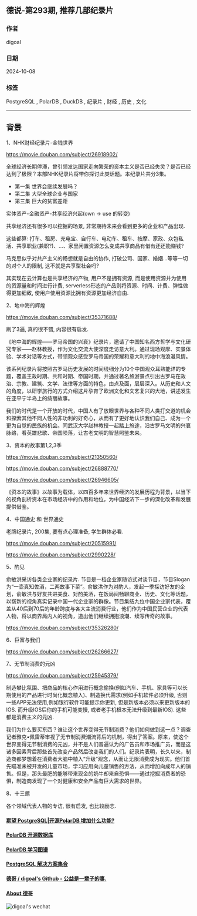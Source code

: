 ## 德说-第293期, 推荐几部纪录片  
                                                                                      
### 作者                                                          
digoal                                                          
                                                                 
### 日期                                                               
2024-10-08                                                         
                                                              
### 标签                                                            
PostgreSQL , PolarDB , DuckDB , 纪录片 , 财经 , 历史 , 文化     
                                                                                     
----                                                              
                                                                            
## 背景    
  
1、NHK财经纪录片-金钱世界  
  
https://movie.douban.com/subject/26918902/  
  
全球经济长期停滞，曾引领发达国家走向繁荣的资本主义是否已经失灵？是否已经达到了极限？本部NHK纪录片将带你探讨此类话题。本纪录片共分3集。  
- 第一集 世界会继续发展吗？  
- 第二集 大型全球企业与国家  
- 第三集 巨大的贫富差距  
  
实体资产-金融资产-共享经济兴起(own -> use 的转变)    
  
共享经济还有很多可以挖掘的场景, 非常期待未来会看到更多的企业和产品出现.    
  
这些都算: 打车、租房、充电宝、自行车、电动车、租车、按摩、家政、众包私活、共享职业(兼职?)、...、家里闲置资源怎么变成共享商品有借有还还能赚钱?    
  
马克思似乎对共产主义的畅想就是自由的协作, 打破公司、国家、婚姻...等等一切的对个人的限制, 这不就是共享型社会吗?   
  
其实现在云计算也是共享经济的产物, 用户不是拥有资源, 而是使用资源并为使用的资源量和时间进行计费, serverless形态的产品则将资源、时间、计费、弹性做得更加细致, 使用户使用资源比拥有资源更加经济自由.   
  
2、地中海的辉煌  
  
https://movie.douban.com/subject/35371688/  
  
刷了3遍, 真的很不错, 内容很有启发.    
  
《地中海的辉煌——罗马帝国的兴衰》纪录片，邀请了中国知名西方哲学与文化研究专家——赵林教授，作为文化交流大使深度走访意大利。通过现场观摩、实景体验、学术对话等方式，带领观众感受罗马帝国的荣耀和意大利的地中海浪漫风情。  
  
该系列纪录片将按照古罗马历史发展的时间线细分为10个中国观众耳熟能详的专题，覆盖王政时期、共和时期、帝国时期，并通过著名旅游景点引出古罗马在政治、宗教、建筑、文学、法律等方面的特色，由点及面，层层深入。从历史和人文的角度，以研学旅行的方式介绍这片孕育了欧洲文化和文艺复兴的大地，讲述发生在亚平宁半岛上的绮丽故事。  
  
我们的时代是一个开放的时代，中国人有了放眼世界与各种不同人类打交道的机会和探索其他不同人性的非功利的好奇心，从而有了更好地认识我们自己、成为一个更为自觉的民族的机会。同武汉大学赵林教授一起踏上旅途，沿古罗马文明的兴衰脉络，看英雄悲歌、帝国陨落，让古老文明的智慧照鉴未来。  
  
3、资本的故事第1,2,3季   
  
https://movie.douban.com/subject/21350560/  
  
https://movie.douban.com/subject/26888770/  
  
https://movie.douban.com/subject/26946605/  
  
《资本的故事》以故事为载体，以四百多年来世界经济的发展历程为背景，以当下的视角剖析资本在市场经济中的作用和地位，为中国经济下一步的深化改革和发展提供借鉴。  
  
4、中国通史 和 世界通史  
  
老牌纪录片, 200集, 要有点心理准备, 学生群体必看.   
  
https://movie.douban.com/subject/20515991/  
  
https://movie.douban.com/subject/2990228/  
  
5、酌见
   
俞敏洪采访各类企业家的纪录片. 节目是一档企业家随访式对谈节目，节目Slogan为“一壶真知佐酒，二两故事下菜”。俞敏洪作为对酌人，发起一季探访好友的企划，俞敏洪与好友共进美食、对酌美酒，在饭局间畅聊商业、历史、文化等话题，以崭新的视角真实记录中国一代企业家的群像。节目集结九位中国企业家代表，覆盖从40后到70后的年龄跨度与各大主流消费行业，他们作为中国民营企业的代表人物，将以商界局内人的视角，道出他们继续拥抱浪潮、续写传奇的故事。    
  
https://movie.douban.com/subject/35326280/  
  
6、巨富与我们  
  
https://movie.douban.com/subject/26266627/  
   
7、无节制消费的元凶     
  
https://movie.douban.com/subject/25945379/    
   
制造攀比氛围、把商品的核心作用进行概念偷换(例如汽车、手机、家具等可以长期使用的产品进行时尚化概念植入)、制造换代需求(例如手机软件必须升级, 否则一些APP无法使用,例如银行软件可能提示你更新, 但是新版本必须以来更新版本的IOS. 而升级IOS后你的手机可能变慢, 或者老手机根本无法升级到最新IOS). 这些都是消费主义的元凶.    
   
我们为什么要买东西？谁让这个世界变得无节制消费？他们如何做到这一点？调查记者雅克•佩雷蒂审视了无节制消费潮流背后的机制，得出了答案。原来，使这个世界变得无节制消费的元凶，并不是人们普遍认为的广告员和市场推广员，而是这诸多因素背后那些首先改变产品然后改变我们的人们。纪录片表明，长久以来，制造商都梦想着在消费者大脑中植入“升级”观念，从而让无限消费成为现实。他们首先瞄准未被开发的儿童市场，学习应用向儿童销售的方法，从而增加向成年人的销售。但是，那头最肥的能够带来现金的奶牛却来自恐惧——通过挖掘消费者的恐惧，制造商发现了一个对健康和安全产品有巨大需求的世界。    
   
8、十三邀    
   
各个领域代表人物的专访, 很有启发, 也比较励志.   
  
#### [期望 PostgreSQL|开源PolarDB 增加什么功能?](https://github.com/digoal/blog/issues/76 "269ac3d1c492e938c0191101c7238216")
  
  
#### [PolarDB 开源数据库](https://openpolardb.com/home "57258f76c37864c6e6d23383d05714ea")
  
  
#### [PolarDB 学习图谱](https://www.aliyun.com/database/openpolardb/activity "8642f60e04ed0c814bf9cb9677976bd4")
  
  
#### [PostgreSQL 解决方案集合](../201706/20170601_02.md "40cff096e9ed7122c512b35d8561d9c8")
  
  
#### [德哥 / digoal's Github - 公益是一辈子的事.](https://github.com/digoal/blog/blob/master/README.md "22709685feb7cab07d30f30387f0a9ae")
  
  
#### [About 德哥](https://github.com/digoal/blog/blob/master/me/readme.md "a37735981e7704886ffd590565582dd0")
  
  
![digoal's wechat](../pic/digoal_weixin.jpg "f7ad92eeba24523fd47a6e1a0e691b59")
  
